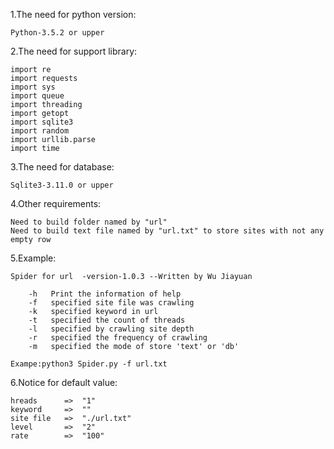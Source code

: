 1.The need for python version:

	Python-3.5.2 or upper



2.The need for support library:

	import re
	import requests
	import sys
	import queue
	import threading
	import getopt
	import sqlite3
	import random
	import urllib.parse
	import time



3.The need for database:

	Sqlite3-3.11.0 or upper



4.Other requirements:

	Need to build folder named by "url"
	Need to build text file named by "url.txt" to store sites with not any empty row



5.Example:
	
	Spider for url  -version-1.0.3 --Written by Wu Jiayuan
		
		-h   Print the information of help
		-f   specified site file was crawling
		-k   specified keyword in url
		-t   specified the count of threads
		-l   specified by crawling site depth
		-r   specified the frequency of crawling
		-m   specified the mode of store 'text' or 'db'
		
	Exampe:python3 Spider.py -f url.txt



6.Notice for default value:

	hreads		=>	"1"
	keyword		=>	""
	site file	=>	"./url.txt"
	level		=>	"2"
	rate		=>	"100"

